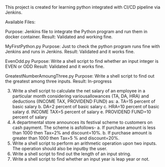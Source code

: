 This project is created for learning python integrated with CI/CD pipeline via Jenkins.

Available Files:

Purpose: Jenkins file to integrate the Python program and run them in docker container.
Result: Validated and working fine.

MyFirstPython.py 
    Purpose: Just to check the python program runs fine with Jenkins and runs in Jenkins.
    Result: Validated and it works fine.

EvenOdd.py
    Purpose: Write a shell script to find whether an input integer is EVEN or ODD
    Result: Validated and it works fine.

GreatestNumberAmoungThree.py
    Purpose: Write a shell script to find out the greatest among three inputs.
    Result: In-progress 
    

3. Write a shell script to calculate the net salary of an employee in a particular month considering variousallowances (TA, DA, HRA) and deductions (INCOME TAX, PROVIDEND FUND) as:
    a. TA=15 percent of basic salary
    b. DA=2 percent of basic salary
    c. HRA=10 percent of basic salary
    d. INCOME TAX=5 percent of salary
    e. PROVIDEND FUND=10 percent of salary
4. A departmental store announces its festival scheme to customers on cash payment. The scheme is asfollows-
    a. If purchase amount is less than 1000 then Tax=2% and discount=10%.
    b. If purchase amount is greater than 1000 then Tax=5 % and discount=20%.
5. Write a shell script to perform an arithmetic operation upon two inputs. The operation should also be inputby the user.
6. Write a shell script to find out the length of an input string.
7. Write a shell script to find whether an input year is leap year or not.